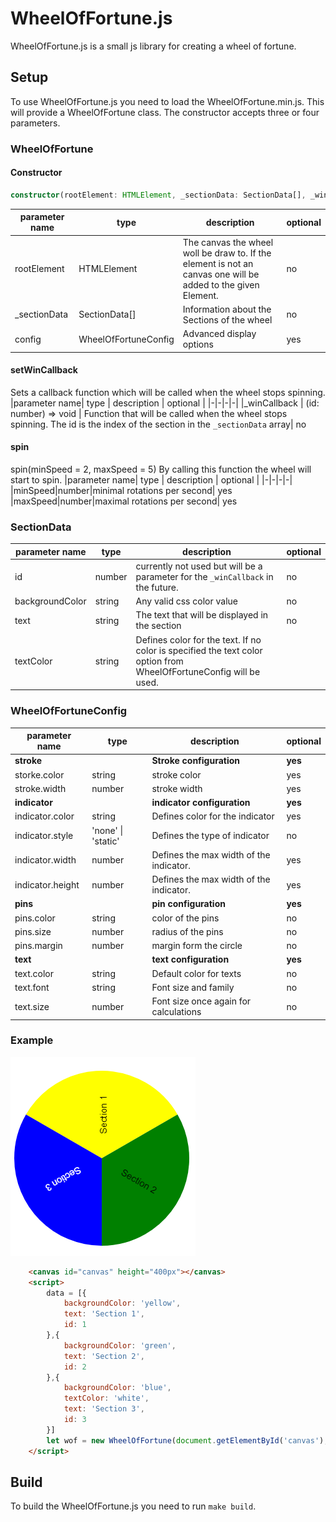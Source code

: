 # WheelOfFortune.js

WheelOfFortune.js is a small js library for creating a wheel of fortune.

## Setup
To use WheelOfFortune.js you need to load the WheelOfFortune.min.js. This will provide a WheelOfFortune class. The constructor accepts three or four parameters.

### WheelOfFortune

#### Constructor
```typescript
constructor(rootElement: HTMLElement, _sectionData: SectionData[], _winCallback: (section: SectionnData) => void, config: WheelOfFortuneConfig)
```

|parameter name| type | description | optional |
|-|-|-|-|
|rootElement | HTMLElement | The canvas the wheel woll be draw to. If the element is not an canvas one will be added to the given Element.|no
|_sectionData| SectionData[] | Information about the Sections of the wheel| no
|config| WheelOfFortuneConfig | Advanced display options | yes

#### setWinCallback
Sets a callback function which will be called when the wheel stops spinning.
|parameter name| type | description | optional |
|-|-|-|-|
|_winCallback | (id: number) => void | Function that will be called when the wheel stops spinning. The id is the index of the section in the `_sectionData` array| no

#### spin
spin(minSpeed = 2, maxSpeed = 5)
By calling this function the wheel will start to spin.
|parameter name| type | description | optional |
|-|-|-|-|
|minSpeed|number|minimal rotations per second| yes
|maxSpeed|number|maximal rotations per second| yes

### SectionData
|parameter name| type | description | optional |
|-|-|-|-|
id | number | currently not used but will be a parameter for the `_winCallback` in the future. | no
backgroundColor | string | Any valid css color value | no
text | string | The text that will be displayed in the section | no
textColor | string | Defines color for the text. If no color is specified the text color option from WheelOfFortuneConfig will be used.

### WheelOfFortuneConfig
|parameter name| type | description | optional |
|-|-|-|-|
__stroke__ | |__Stroke configuration__ | __yes__
storke.color | string | stroke color | yes 
stroke.width | number | stroke width | yes
__indicator__ | | __indicator configuration__ | __yes__
indicator.color | string | Defines color for the indicator | yes
indicator.style | 'none' \| 'static'| Defines the type of indicator | no
indicator.width | number | Defines the max width of the indicator. | yes
indicator.height| number | Defines the max width of the indicator. | yes
__pins__ | | __pin configuration__ | __yes__ 
pins.color | string | color of the pins | no 
pins.size | number | radius of the pins | no
pins.margin | number | margin form the circle | no
__text__ || __text configuration__ | __yes__
text.color | string | Default color for texts | no
text.font | string | Font size and family | no
text.size | number | Font size once again for calculations | no


### Example

![alt text](preview.png "Wheel of Fortune preview")

```HTML
    <canvas id="canvas" height="400px"></canvas>
    <script>
        data = [{
            backgroundColor: 'yellow',
            text: 'Section 1',
            id: 1
        },{
            backgroundColor: 'green',
            text: 'Section 2',
            id: 2
        },{
            backgroundColor: 'blue',
            textColor: 'white',
            text: 'Section 3',
            id: 3
        }]
        let wof = new WheelOfFortune(document.getElementById('canvas'), data, console.log);
    </script>
```

## Build
To build the WheelOfFortune.js you need to run `make build`.
